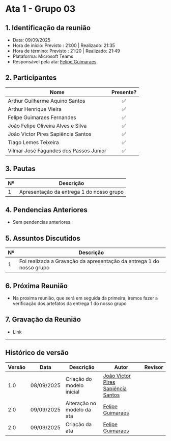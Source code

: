 # Ata 1 - Grupo 03

## 1. Identificação da reunião
- Data: 09/09/2025
- Hora de início: Previsto : 21:00 | Realizado: 21:35
- Hora de término: Previsto : 21:20 | Realizado: 21:49
- Plataforma: Microsoft Teams
- Responsável pela ata: [Felipe Guimaraes](https://github.com/felipegf1)

## 2. Participantes

| Nome                                   | Presente? |
|-----------------------------------------|:---------:|
| Arthur Guilherme Aquino Santos          | ✅        |
| Arthur Henrique Vieira                  | ✅        |
| Felipe Guimaraes Fernandes              | ✅        |
| João Felipe Oliveira Alves e Silva      | ✅        |
| João Victor Pires Sapiência Santos      | ✅        |
| Tiago Lemes Teixeira                    | ✅        |
| Vilmar José Fagundes dos Passos Junior | ✅        |

## 3. Pautas

| Nº | Descrição                                   |
|----|---------------------------------------------|
| 1  | Apresentação da entrega 1 do nosso grupo       |

## 4. Pendencias Anteriores

- Sem pendencias anteriores.

## 5. Assuntos Discutidos

| Nº | Descrição                                   |
|----|---------------------------------------------|
| 1  | Foi realizada a Gravação da apresentação da entrega 1 do nosso grupo       |

## 6. Próxima Reunião

- Na proxima reunião, que será em seguida da primeira, iremos fazer a verificação dos artefatos da entrega 1 do nosso grupo

## 7. Gravação da Reunião

- Link
---

## Histórico de versão

| Versão | Data | Descrição | Autor | Revisor |
| ---- | ----- | ----- | ---- | ----- | 
| 1.0 | 08/09/2025 | Criação do modelo inicial | [João Victor Pires Sapiência Santos](https://github.com/JoaoSapiencia) |  |
| 2.0 | 09/09/2025 | Alteração no modelo da ata | [Felipe Guimaraes](https://github.com/felipegf1) |  |
| 2.0 | 09/09/2025 | Criação da ata | [Felipe Guimaraes](https://github.com/felipegf1) |  |



